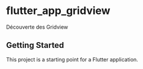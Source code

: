 # flutter_app_gridview

Découverte des Gridview

## Getting Started

This project is a starting point for a Flutter application.

